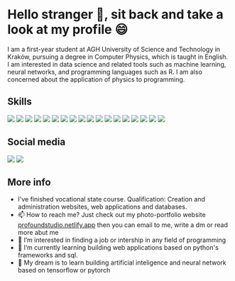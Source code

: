 # Hello stranger 👋, sit back and take a look at my profile 😄

I am a first-year student at AGH University of Science and Technology in Kraków, pursuing a degree in Computer Physics, which is taught in English. I am interested in data science and related tools such as machine learning, neural networks, and programming languages such as R. I am also concerned about the application of physics to programming.

## Skills

[<img src="https://api.iconify.design/vscode-icons/file-type-html.svg?width=40&height=40">]()
[<img src="https://api.iconify.design/vscode-icons/file-type-css.svg?width=40&height=40">]()
<img src="https://api.iconify.design/logos/bootstrap.svg?width=40&height=40">
<img src="https://api.iconify.design/logos/python.svg?width=40&height=40">
<img src="https://api.iconify.design/logos/c.svg?width=40&height=40">
<img src="https://api.iconify.design/logos/javascript.svg?width=40&height=40">
<img src="https://api.iconify.design/logos/git-icon.svg?width=40&height=40">
<img src="https://api.iconify.design/logos/docker-icon.svg?width=40&height=40">
<img src="https://api.iconify.design/logos/mysql.svg?width=40&height=40">
<img src="https://api.iconify.design/vscode-icons/file-type-vscode.svg?width=40&height=40">
<img src="https://api.iconify.design/logos/figma.svg?width=40&height=40">
<img src="https://api.iconify.design/logos/pycharm.svg?width=40&height=40">
<img src="https://api.iconify.design/logos/webstorm.svg?width=40&height=40">
<img src="https://api.iconify.design/logos/adobe-illustrator.svg?width=40&height=40">
<img src="https://api.iconify.design/logos/adobe-photoshop.svg?width=40&height=40">
<img src="https://api.iconify.design/logos/adobe-lightroom.svg?width=40&height=40">
<img src="https://api.iconify.design/logos/microsoft-icon.svg?width=40&height=40">
<img src="https://api.iconify.design/logos/linux.svg?width=40&height=40">

## Social media

[<img src="https://api.iconify.design/logos/github-octocat.svg?width=40&height40">](https://github.com/ThomasKarpinski)
[<img src="https://api.iconify.design/logos/docker-icon.svg?width=40&height=40">](https://hub.docker.com/u/tomk23)


## More info
- I've finished vocational state course. Qualification: Creation and administration websites, web applications and databases.
- 📫 How to reach me? Just check out my photo-portfolio website [profoundstudio.netlify.app](https://profoundstudio.netlify.app/) then you can email to me, write a dm or read more abut me
- 👀 I’m interested in finding a job or intership in any field of programming
- 🌱 I’m currently learning building web applications based on python's frameworks and sql.
- 💞️ My dream is to learn building artificial inteligence and neural network based on tensorflow or pytorch
